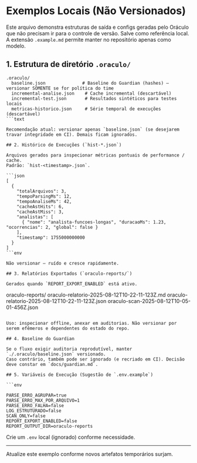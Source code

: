 # Exemplos Locais (Não Versionados)

Este arquivo demonstra estruturas de saída e configs geradas pelo Oráculo que não precisam ir para o controle de versão.
Salve como referência local. A extensão `.example.md` permite manter no repositório apenas como modelo.

## 1. Estrutura de diretório `.oraculo/`

````text
.oraculo/
  baseline.json              # Baseline do Guardian (hashes) – versionar SOMENTE se for política do time
  incremental-analise.json    # Cache incremental (descartável)
  incremental-test.json       # Resultados sintéticos para testes locais
  metricas-historico.json     # Série temporal de execuções (descartável)
```text

Recomendação atual: versionar apenas `baseline.json` (se desejarem travar integridade em CI). Demais ficam ignorados.

## 2. Histórico de Execuções (`hist-*.json`)

Arquivos gerados para inspecionar métricas pontuais de performance / cache.
Padrão: `hist-<timestamp>.json`.

```json
[
  {
    "totalArquivos": 3,
    "tempoParsingMs": 12,
    "tempoAnaliseMs": 42,
    "cacheAstHits": 6,
    "cacheAstMiss": 3,
    "analistas": [
      { "nome": "analista-funcoes-longas", "duracaoMs": 1.23, "ocorrencias": 2, "global": false }
    ],
    "timestamp": 1755000000000
  }
]
```env

Não versionar – ruído e cresce rapidamente.

## 3. Relatórios Exportados (`oraculo-reports/`)

Gerados quando `REPORT_EXPORT_ENABLED` está ativo.

````

oraculo-reports/
oraculo-relatorio-2025-08-12T10-22-11-123Z.md
oraculo-relatorio-2025-08-12T10-22-11-123Z.json
oraculo-scan-2025-08-12T10-05-01-456Z.json

````

Uso: inspecionar offline, anexar em auditorias. Não versionar por serem efêmeros e dependentes do estado do repo.

## 4. Baseline do Guardian

Se o fluxo exigir auditoria reprodutível, manter `./.oraculo/baseline.json` versionado.
Caso contrário, também pode ser ignorado (e recriado em CI). Decisão deve constar em `docs/guardian.md`.

## 5. Variáveis de Execução (Sugestão de `.env.example`)

```env

PARSE_ERRO_AGRUPAR=true
PARSE_ERRO_MAX_POR_ARQUIVO=1
PARSE_ERRO_FALHA=false
LOG_ESTRUTURADO=false
SCAN_ONLY=false
REPORT_EXPORT_ENABLED=false
REPORT_OUTPUT_DIR=oraculo-reports

````

Crie um `.env` local (ignorado) conforme necessidade.

---

Atualize este exemplo conforme novos artefatos temporários surjam.

```

```
